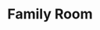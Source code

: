 ---
title: Family Room
slug: family-room
summary: The Ikhaya, Loerie, Little Seaview, and Kingfisher Family Rooms – Each of these rooms have their own special view. Linen is provided, guests to supply their own towels. Bathroom facilities are shared.
image: /images/accommodation/family-room/card.webp
banner: /images/accommodation/family-room/banner.webp
seo_title: Family Rooms
seo_description: The Ikhaya, Loerie, Little Seaview, and Kingfisher Family Rooms – Each of these rooms have their own special view. Linen is provided, guests to supply their own towels. Bathroom facilities are shared.
seo_image: src/images/accommodation/family-rooms/twin1.webp
published: true
features: [Double bed + bunk bed, Shared bathroom facilities, Family friendly]
gallery:
- src: /images/accommodation/family-room/family1.webp
  alt: Family Room Overview
- src: /images/accommodation/family-room/family2.webp
  alt: Family Room Interior
- src: /images/accommodation/family-room/family3.webp
  alt: Family Room Beds
- src: /images/accommodation/family-room/family4.webp
  alt: Family Room View
- src: /images/accommodation/family-room/family5.webp
  alt: Family Room Additional View 1
- src: /images/accommodation/family-room/family6.webp
  alt: Family Room Additional View 2
- src: /images/accommodation/family-room/family7.webp
  alt: Family Room Additional View 3
- src: /images/accommodation/family-room/family8.webp
  alt: Family Room Additional View 4
---